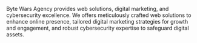 Byte Wars Agency provides web solutions, digital marketing, and cybersecurity excellence. We offers meticulously crafted web solutions to enhance online presence, tailored digital marketing strategies for growth and engagement, and robust cybersecurity expertise to safeguard digital assets.



<!---
ByteWarsAgency/ByteWarsAgency is a ✨ special ✨ repository because its `README.md` (this file) appears on your GitHub profile.
You can click the Preview link to take a look at your changes.
--->
